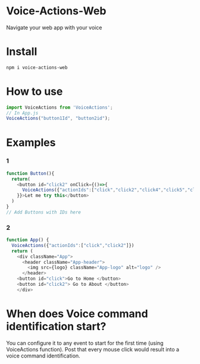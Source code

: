 # Voice-Actions-Web
Navigate your web app with your voice
# Install
```bash
npm i voice-actions-web
```
# How to use
```js
import VoiceActions from 'VoiceActions';
// In App.js
VoiceActions("button1Id", "button2id");
```
# Examples
### 1
```js
function Button(){
  return(
    <button id="click2" onClick={()=>{
      VoiceActions({"actionIds":["click","click2","click4","click5","click6"]})
    }}>Let me try this</button>
  )
}
// Add Buttons with IDs here
```
### 2 
```js
function App() {
  VoiceActions({"actionIds":["click","click2"]})
  return (
    <div className="App">
      <header className="App-header">
        <img src={logo} className="App-logo" alt="logo" />
      </header>
    <button id="click">Go to Home </button>
    <button id="click2"> Go to About </button>
    </div>
```

# When does Voice command identification start?
You can configure it to any event to start for the first time (using VoiceActions function). Post that every mouse click would result into a voice command identification.